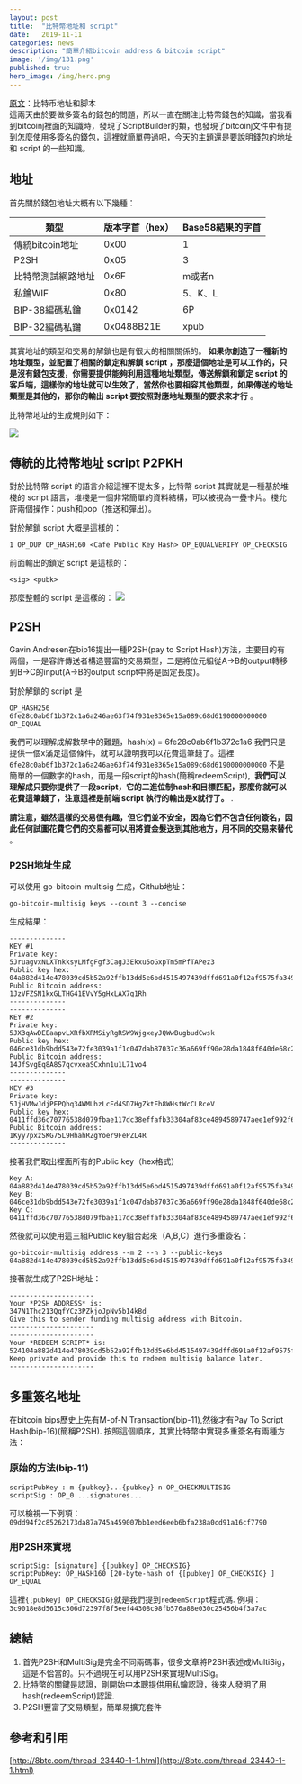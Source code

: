 ```yaml
---
layout: post
title:  "比特幣地址和 script"
date:   2019-11-11
categories: news
description: "簡單介紹bitcoin address & bitcoin script"
image: '/img/131.png'
published: true
hero_image: /img/hero.png
---
```

[原文](http://gavinzhang.work/blockchain/比特币/比特币地址和脚本.html)：比特币地址和脚本    
這兩天由於要做多簽名的錢包的問題，所以一直在關注比特幣錢包的知識，當我看到bitcoinj裡面的知識時，發現了ScriptBuilder的類，也發現了bitcoinj文件中有提到怎麼使用多簽名的錢包，這裡就簡單帶過吧，今天的主題還是要說明錢包的地址和 script 的一些知識。

## 地址

首先關於錢包地址大概有以下幾種：

| 類型               | 版本字首（hex） | Base58結果的字首 |
| ------------------ | --------------- | ---------------- |
| 傳統bitcoin地址    | 0x00            | 1                |
| P2SH               | 0x05            | 3                |
| 比特幣測試網路地址 | 0x6F            | m或者n           |
| 私鑰WIF            | 0x80            | 5、K、L          |
| BIP-38編碼私鑰     | 0x0142          | 6P               |
| BIP-32編碼私鑰     | 0x0488B21E      | xpub             |

其實地址的類型和交易的解鎖也是有很大的相關關係的。 **如果你創造了一種新的地址類型，並配置了相關的鎖定和解鎖 script ，那麼這個地址是可以工作的，只是沒有錢包支援，你需要提供能夠利用這種地址類型，傳送解鎖和鎖定 script 的客戶端，這樣你的地址就可以生效了，當然你也要相容其他類型，如果傳送的地址類型是其他的，那你的輸出 script 要按照對應地址類型的要求來才行** 。

比特幣地址的生成規則如下：

![](https://raw.githubusercontent.com/gavin-account/blog-pics/master/blockchain/%E4%BC%A0%E7%BB%9F%E6%AF%94%E7%89%B9%E5%B8%81%E5%9C%B0%E5%9D%80%E7%94%9F%E6%88%90%E7%AD%96%E7%95%A5.png)

## 傳統的比特幣地址 script P2PKH

對於比特幣 script 的語言介紹這裡不提太多，比特幣 script 其實就是一種基於堆棧的 script 語言，堆棧是一個非常簡單的資料結構，可以被視為一疊卡片。棧允許兩個操作：push和pop（推送和彈出）。

對於解鎖 script 大概是這樣的：
```
1 OP_DUP OP_HASH160 <Cafe Public Key Hash> OP_EQUALVERIFY OP_CHECKSIG
```
前面輸出的鎖定 script 是這樣的：
```
<sig> <pubk>
```
那麼整體的 script 是這樣的：
![](https://github.com/gavin-account/blog-pics/blob/master/blockchain/p2pkh%E8%84%9A%E6%9C%AC%E5%9B%BE%E7%A4%BA.png?raw=true)

## P2SH

Gavin Andresen在bip16提出一種P2SH(pay to Script Hash)方法，主要目的有兩個，一是容許傳送者構造豐富的交易類型，二是將位元組從A->B的output轉移到B->C的input(A->B的output script中將是固定長度)。

對於解鎖的 script 是

```
OP_HASH256 6fe28c0ab6f1b372c1a6a246ae63f74f931e8365e15a089c68d6190000000000 OP_EQUAL
```

我們可以理解成解數學中的難題，hash(x) = 6fe28c0ab6f1b372c1a6 我們只是提供一個x滿足這個條件，就可以證明我可以花費這筆錢了。這裡 `6fe28c0ab6f1b372c1a6a246ae63f74f931e8365e15a089c68d6190000000000` 不是簡單的一個數字的hash，而是一段script的hash(簡稱redeemScript),  **我們可以理解成只要你提供了一段script，它的二進位制hash和目標匹配，那麼你就可以花費這筆錢了，注意這裡是前端 script 執行的輸出是x就行了。** .

**請注意，雖然這樣的交易很有趣，但它們並不安全，因為它們不包含任何簽名，因此任何試圖花費它們的交易都可以用將資金髮送到其他地方，用不同的交易來替代** 。

### P2SH地址生成

可以使用 go-bitcoin-multisig 生成，Github地址：

```
go-bitcoin-multisig keys --count 3 --concise
```

生成結果：
```
--------------
KEY #1
Private key:
5JruagvxNLXTnkksyLMfgFgf3CagJ3Ekxu5oGxpTm5mPfTAPez3
Public key hex:
04a882d414e478039cd5b52a92ffb13dd5e6bd4515497439dffd691a0f12af9575fa349b5694ed3155b136f09e63975a1700c9f4d4df849323dac06cf3bd6458cd
Public Bitcoin address:
1JzVFZSN1kxGLTHG41EVvY5gHxLAX7q1Rh
--------------
--------------
KEY #2
Private key:
5JX3qAwDEEaapvLXRfbXRMSiyRgRSW9WjgxeyJQWwBugbudCwsk
Public key hex:
046ce31db9bdd543e72fe3039a1f1c047dab87037c36a669ff90e28da1848f640de68c2fe913d363a51154a0c62d7adea1b822d05035077418267b1a1379790187
Public Bitcoin address:
14JfSvgEq8A8S7qcvxeaSCxhn1u1L71vo4
--------------
--------------
KEY #3
Private key:
5JjHVMwJdjPEPQhq34WMUhzLcEd4SD7HgZktEh8WHstWcCLRceV
Public key hex:
0411ffd36c70776538d079fbae117dc38effafb33304af83ce4894589747aee1ef992f63280567f52f5ba870678b4ab4ff6c8ea600bd217870a8b4f1f09f3a8e83
Public Bitcoin address:
1Kyy7pxzSKG75L9HhahRZgYoer9FePZL4R
--------------
```

接著我們取出裡面所有的Public key（hex格式）

```
Key A:
04a882d414e478039cd5b52a92ffb13dd5e6bd4515497439dffd691a0f12af9575fa349b5694ed3155b136f09e63975a1700c9f4d4df849323dac06cf3bd6458cd
Key B:
046ce31db9bdd543e72fe3039a1f1c047dab87037c36a669ff90e28da1848f640de68c2fe913d363a51154a0c62d7adea1b822d05035077418267b1a1379790187
Key C:
0411ffd36c70776538d079fbae117dc38effafb33304af83ce4894589747aee1ef992f63280567f52f5ba870678b4ab4ff6c8ea600bd217870a8b4f1f09f3a8e83
```

然後就可以使用這三組Public key組合起來（A,B,C）進行多重簽名：

```
go-bitcoin-multisig address --m 2 --n 3 --public-keys 04a882d414e478039cd5b52a92ffb13dd5e6bd4515497439dffd691a0f12af9575fa349b5694ed3155b136f09e63975a1700c9f4d4df849323dac06cf3bd6458cd,046ce31db9bdd543e72fe3039a1f1c047dab87037c36a669ff90e28da1848f640de68c2fe913d363a51154a0c62d7adea1b822d05035077418267b1a1379790187,0411ffd36c70776538d079fbae117dc38effafb33304af83ce4894589747aee1ef992f63280567f52f5ba870678b4ab4ff6c8ea600bd217870a8b4f1f09f3a8e83
```

接著就生成了P2SH地址：

```
---------------------
Your *P2SH ADDRESS* is:
347N1Thc213QqfYCz3PZkjoJpNv5b14kBd
Give this to sender funding multisig address with Bitcoin.
---------------------
---------------------
Your *REDEEM SCRIPT* is:
524104a882d414e478039cd5b52a92ffb13dd5e6bd4515497439dffd691a0f12af9575fa349b5694ed3155b136f09e63975a1700c9f4d4df849323dac06cf3bd6458cd41046ce31db9bdd543e72fe3039a1f1c047dab87037c36a669ff90e28da1848f640de68c2fe913d363a51154a0c62d7adea1b822d05035077418267b1a1379790187410411ffd36c70776538d079fbae117dc38effafb33304af83ce4894589747aee1ef992f63280567f52f5ba870678b4ab4ff6c8ea600bd217870a8b4f1f09f3a8e8353ae
Keep private and provide this to redeem multisig balance later.
---------------------
```

## 多重簽名地址

在bitcoin bips歷史上先有M-of-N Transaction(bip-11),然後才有Pay To Script Hash(bip-16)(簡稱P2SH). 按照這個順序，其實比特幣中實現多重簽名有兩種方法：

### 原始的方法(bip-11)

```
scriptPubKey : m {pubkey}...{pubkey} n OP_CHECKMULTISIG
scriptSig : OP_0 ...signatures...
```

可以檢視一下例項：`09dd94f2c85262173da87a745a459007bb1eed6eeb6bfa238a0cd91a16cf7790`

### 用P2SH來實現

```
scriptSig: [signature] {[pubkey] OP_CHECKSIG}
scriptPubKey: OP_HASH160 [20-byte-hash of {[pubkey] OP_CHECKSIG} ] OP_EQUAL
```

這裡`{[pubkey] OP_CHECKSIG}`就是我們提到`redeemScript`程式碼. 例項：`3c9018e8d5615c306d72397f8f5eef44308c98fb576a88e030c25456b4f3a7ac`

## 總結

1. 首先P2SH和MultiSig是完全不同兩碼事，很多文章將P2SH表述成MultiSig，這是不恰當的。只不過現在可以用P2SH來實現MultiSig。
2. 比特幣的關鍵是認證，剛開始中本聰提供用私鑰認證，後來人發明了用hash(redeemScript)認證.
3. P2SH豐富了交易類型，簡單易擴充套件

## 參考和引用

[http://8btc.com/thread-23440-1-1.html](http://8btc.com/thread-23440-1-1.html)